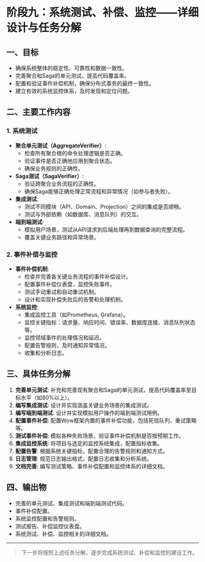 # 阶段九：系统测试、补偿、监控——详细设计与任务分解

## 一、目标
- 确保系统整体的稳定性、可靠性和数据一致性。
- 完善聚合和Saga的单元测试，提高代码覆盖率。
- 配置和验证事件补偿机制，确保分布式事务的最终一致性。
- 建立有效的系统监控体系，及时发现和定位问题。

## 二、主要工作内容

### 1. 系统测试
- **聚合单元测试（AggregateVerifier）**:
    - 检查所有聚合根的命令处理逻辑是否正确。
    - 验证事件是否正确地应用到聚合状态。
    - 确保业务规则的正确性。
- **Saga测试（SagaVerifier）**:
    - 验证跨聚合业务流程的正确性。
    - 确保Saga能够正确处理正常流程和异常情况（如参与者失败）。
- **集成测试**:
    - 测试不同模块（API、Domain、Projection）之间的集成是否顺畅。
    - 测试与外部依赖（如数据库、消息队列）的交互。
- **端到端测试**:
    - 模拟用户场景，测试从API请求到后端处理再到数据查询的完整流程。
    - 覆盖关键业务路径和异常场景。

### 2. 事件补偿与监控
- **事件补偿机制**:
    - 检查并完善各关键业务流程的事件补偿设计。
    - 配置事件补偿仪表盘，监控失败事件。
    - 测试手动重试和自动重试机制。
    - 设计和实现补偿失败后的告警和处理机制。
- **系统监控**:
    - 集成监控工具（如Prometheus, Grafana）。
    - 监控关键指标：请求量、响应时间、错误率、数据库连接、消息队列状态等。
    - 监控领域事件的处理情况和延迟。
    - 配置告警规则，及时通知异常情况。
    - 收集和分析日志。

## 三、具体任务分解

1. **完善单元测试**: 补充和完善现有聚合和Saga的单元测试，提高代码覆盖率至目标水平（如80%以上）。
2. **编写集成测试**: 设计并实现涵盖关键业务场景的集成测试。
3. **编写端到端测试**: 设计并实现模拟用户操作的端到端测试用例。
4. **配置事件补偿**: 配置Wow框架内置的事件补偿功能，包括死信队列、重试策略等。
5. **测试事件补偿**: 模拟各种失败场景，验证事件补偿机制是否按预期工作。
6. **集成监控系统**: 将项目与选定的监控系统集成，配置指标收集。
7. **配置告警**: 根据系统关键指标，配置合理的告警规则和通知方式。
8. **日志管理**: 规范日志输出格式，配置日志收集和分析系统。
9. **文档完善**: 编写测试策略、事件补偿配置和监控体系的详细文档。

## 四、输出物
- 完善的单元测试、集成测试和端到端测试代码。
- 事件补偿配置。
- 系统监控配置和告警规则。
- 测试报告、补偿监控仪表盘。
- 系统测试、补偿、监控相关的详细文档。

---

> 下一步将按照上述任务分解，逐步完成系统测试、补偿和监控的建设工作。 